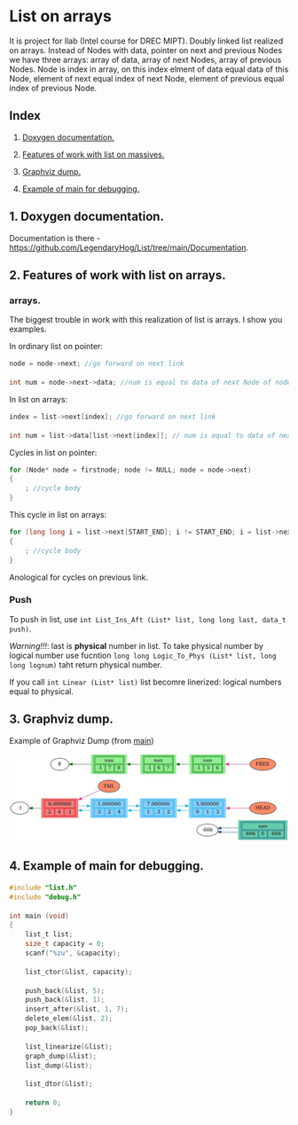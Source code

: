 # List on arrays
It is project for Ilab (Intel course for DREC MIPT). Doubly linked list realized on arrays. Instead of Nodes with data, pointer on next and previous Nodes we have three arrays: array of data, array of next Nodes, array of previous Nodes. Node is index in array, on this index elment of data equal data of this Node, element of next equal index of next Node, element of previous equal index of previous Node.

## Index
1. [Doxygen documentation.](#1-doxygen-documentation)

2. [Features of work with list on massives.](#2-features-of-work-with-list-on-massives)
3. [Graphviz dump.](#3-graphviz-dump)
4. [Example of main for debugging.](#4-example-of-main-for-debugging)

## 1. Doxygen documentation.
Documentation is there - https://github.com/LegendaryHog/List/tree/main/Documentation.

## 2. Features of work with list on arrays.

### arrays.
The biggest trouble in work with this realization of list is arrays. I show you examples.

In ordinary list on pointer:

```c    
node = node->next; //go forward on next link

int num = node->next->data; //num is equal to data of next Node of node 
```

In list on arrays:
```c
index = list->next[index]; //go forward on next link

int num = list->data[list->next[index]]; // num is equal to data of next Node of index
```
Cycles in list on pointer:
```c
for (Node* node = firstnode; node != NULL; node = node->next)
{
    ; //cycle body
}
```

This cycle in list on arrays:
```c
for (long long i = list->next[START_END]; i != START_END; i = list->next[i])
{
    ; //cycle body
}
```

Anological for cycles on previous link.

### Push

To push in list, use `int List_Ins_Aft (List* list, long long last, data_t push)`.

*Warning!!!*: last is **physical** number in list. To take physical number by logical number use fucntion `long long Logic_To_Phys (List* list, long long lognum)` taht return physical number.

If you call `int Linear (List* list)` list becomre linerized: logical numbers equal to physical.

## 3. Graphviz dump.

Example of Graphviz Dump (from [main](#4-example-of-main-for-debugging))

![Example of Graphviz Dump (from [main](#4-example-of-main-for-debugging))](https://github.com/Agustangel/List/blob/master/graph_log.jpeg "a title")

## 4. Example of main for debugging.

```c
#include "list.h"
#include "debug.h"

int main (void)
{
    list_t list;
    size_t capacity = 0;
    scanf("%zu", &capacity);

    list_ctor(&list, capacity);

    push_back(&list, 5);
    push_back(&list, 1);
    insert_after(&list, 1, 7);
    delete_elem(&list, 2);
    pop_back(&list);
    
    list_linearize(&list);
    graph_dump(&list);
    list_dump(&list);
    
    list_dtor(&list);

    return 0;
}
```

